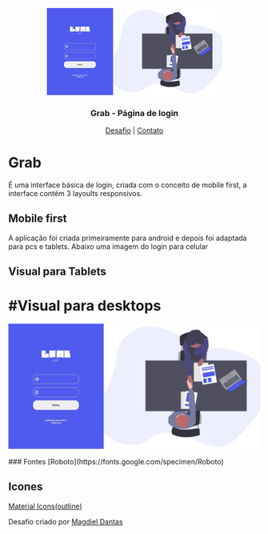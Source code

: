 <p align="center">
  <img src="img/grab.jpg" alt="Logo" width="350">
  <h3 align="center">Grab - Página de login</h3>
</p>
<p align="center">
  <a href="https://github.com/magdielndantas/grab-pagina-de-login">Desafio</a> |
  <a href="https://www.linkedin.com/in/magdielndantas/">Contato</a>
</p>

# Grab
É uma interface básica de login, criada com o conceito de mobile first, a interface contém 3 layoults responsivos.

## Mobile first
A aplicação foi criada primeiramente para android e depois foi adaptada para pcs e tablets. Abaixo uma imagem do login para celular

<p align="center>
 <img src="img/grab-mobile.jpg" alt="grab">
</p>

## Visual para Tablets

<p align="center>
 <img src="img/grab-tablet.jpg" alt="grab">
</p>

# #Visual para desktops
<p align="center">
 <img src="img/grab.jpg" alt="grab">
</p>
### Fontes
[Roboto](https://fonts.google.com/specimen/Roboto)

## Icones
[Material Icons(outline)](https://material.io/resources/icons/?style=outline)

Desafio criado por [Magdiel Dantas](https://github.com/magdielndantas)

